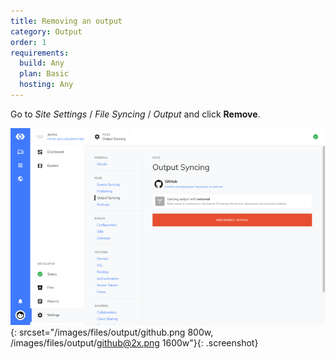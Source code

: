 ```yaml
---
title: Removing an output
category: Output
order: 1
requirements:
  build: Any
  plan: Basic
  hosting: Any
---
```


Go to *Site Settings* / *File Syncing* / *Output* and click **Remove**.

![Output interface](/images/files/output/github.png){: srcset="/images/files/output/github.png 800w, /images/files/output/github@2x.png 1600w"}{: .screenshot}
